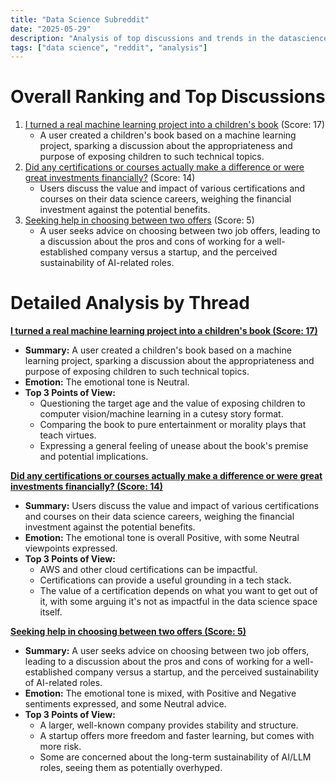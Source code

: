 ```yaml
---
title: "Data Science Subreddit"
date: "2025-05-29"
description: "Analysis of top discussions and trends in the datascience subreddit"
tags: ["data science", "reddit", "analysis"]
---
```


# Overall Ranking and Top Discussions
1.  [I turned a real machine learning project into a children's book](https://i.redd.it/fsc08wqugq3f1.jpeg) (Score: 17)
    *   A user created a children's book based on a machine learning project, sparking a discussion about the appropriateness and purpose of exposing children to such technical topics.
2.  [Did any certifications or courses actually make a difference or were great investments financially?](https://www.reddit.com/r/datascience/comments/1kyesak/did_any_certifications_or_courses_actually_make_a/) (Score: 14)
    *   Users discuss the value and impact of various certifications and courses on their data science careers, weighing the financial investment against the potential benefits.
3.  [Seeking help in choosing between two offers](https://www.reddit.com/r/datascience/comments/1ky9jlz/seeking_help_in_choosing_between_two_offers/) (Score: 5)
    *   A user seeks advice on choosing between two job offers, leading to a discussion about the pros and cons of working for a well-established company versus a startup, and the perceived sustainability of AI-related roles.

# Detailed Analysis by Thread
**[I turned a real machine learning project into a children's book (Score: 17)](https://i.redd.it/fsc08wqugq3f1.jpeg)**
*  **Summary:** A user created a children's book based on a machine learning project, sparking a discussion about the appropriateness and purpose of exposing children to such technical topics.
*  **Emotion:** The emotional tone is Neutral.
*  **Top 3 Points of View:**
    *   Questioning the target age and the value of exposing children to computer vision/machine learning in a cutesy story format.
    *   Comparing the book to pure entertainment or morality plays that teach virtues.
    *   Expressing a general feeling of unease about the book's premise and potential implications.

**[Did any certifications or courses actually make a difference or were great investments financially? (Score: 14)](https://www.reddit.com/r/datascience/comments/1kyesak/did_any_certifications_or_courses_actually_make_a/)**
*  **Summary:** Users discuss the value and impact of various certifications and courses on their data science careers, weighing the financial investment against the potential benefits.
*  **Emotion:** The emotional tone is overall Positive, with some Neutral viewpoints expressed.
*  **Top 3 Points of View:**
    *   AWS and other cloud certifications can be impactful.
    *   Certifications can provide a useful grounding in a tech stack.
    *   The value of a certification depends on what you want to get out of it, with some arguing it's not as impactful in the data science space itself.

**[Seeking help in choosing between two offers (Score: 5)](https://www.reddit.com/r/datascience/comments/1ky9jlz/seeking_help_in_choosing_between_two_offers/)**
*  **Summary:** A user seeks advice on choosing between two job offers, leading to a discussion about the pros and cons of working for a well-established company versus a startup, and the perceived sustainability of AI-related roles.
*  **Emotion:** The emotional tone is mixed, with Positive and Negative sentiments expressed, and some Neutral advice.
*  **Top 3 Points of View:**
    *   A larger, well-known company provides stability and structure.
    *   A startup offers more freedom and faster learning, but comes with more risk.
    *   Some are concerned about the long-term sustainability of AI/LLM roles, seeing them as potentially overhyped.
